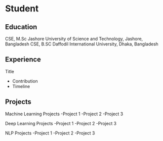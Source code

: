 # Student

## Education
CSE, M.Sc
Jashore University of Science and Technology, Jashore, Bangladesh
CSE, B.SC
Daffodil International University, Dhaka, Bangladesh

## Experience
Title
- Contribution
- Timeline

## Projects
Machine Learning Projects
-Project 1
-Project 2
-Project 3

Deep Learning Projects
-Project 1
-Project 2
-Project 3

NLP Projects
-Project 1
-Project 2
-Project 3
